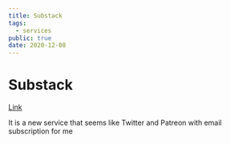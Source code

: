 ```yaml
---
title: Substack
tags:
  - services
public: true
date: 2020-12-08
---
```


# Substack

[Link](https://substack.com/)

It is a new service that seems like Twitter and Patreon with email subscription for me
